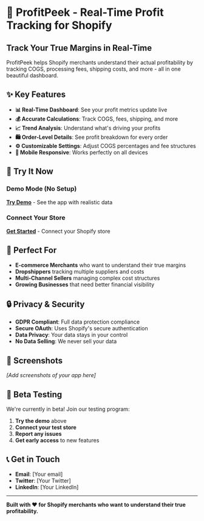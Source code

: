 # 🎯 ProfitPeek - Real-Time Profit Tracking for Shopify

## **Track Your True Margins in Real-Time**

ProfitPeek helps Shopify merchants understand their actual profitability by tracking COGS, processing fees, shipping costs, and more - all in one beautiful dashboard.

## **✨ Key Features**

- **📊 Real-Time Dashboard**: See your profit metrics update live
- **💰 Accurate Calculations**: Track COGS, fees, shipping, and more
- **📈 Trend Analysis**: Understand what's driving your profits
- **🛍️ Order-Level Details**: See profit breakdown for every order
- **⚙️ Customizable Settings**: Adjust COGS percentages and fee structures
- **📱 Mobile Responsive**: Works perfectly on all devices

## **🚀 Try It Now**

### **Demo Mode (No Setup)**
[**Try Demo**](https://68c5da6bee13a200084d4ce0--profitpeek-dashboard-mvp.netlify.app/dashboard?demo=1) - See the app with realistic data

### **Connect Your Store**
[**Get Started**](https://68c5da6bee13a200084d4ce0--profitpeek-dashboard-mvp.netlify.app) - Connect your Shopify store

## **🎯 Perfect For**

- **E-commerce Merchants** who want to understand their true margins
- **Dropshippers** tracking multiple suppliers and costs
- **Multi-Channel Sellers** managing complex cost structures
- **Growing Businesses** that need better financial visibility

## **🔒 Privacy & Security**

- **GDPR Compliant**: Full data protection compliance
- **Secure OAuth**: Uses Shopify's secure authentication
- **Data Privacy**: Your data stays in your control
- **No Data Selling**: We never sell your data

## **📱 Screenshots**

*[Add screenshots of your app here]*

## **🤝 Beta Testing**

We're currently in beta! Join our testing program:

1. **Try the demo** above
2. **Connect your test store**
3. **Report any issues**
4. **Get early access** to new features

## **📞 Get in Touch**

- **Email**: [Your email]
- **Twitter**: [Your Twitter]
- **LinkedIn**: [Your LinkedIn]

---

**Built with ❤️ for Shopify merchants who want to understand their true profitability.**
